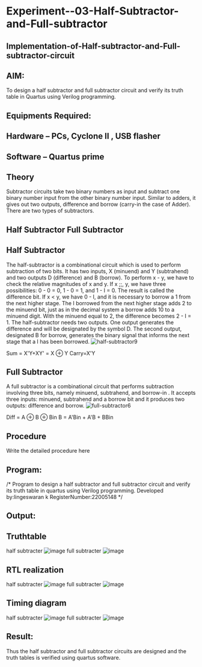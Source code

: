 # Experiment--03-Half-Subtractor-and-Full-subtractor
## Implementation-of-Half-subtractor-and-Full-subtractor-circuit
## AIM:
To design a half subtractor and full subtractor circuit and verify its truth table in Quartus using Verilog programming.

## Equipments Required:
## Hardware – PCs, Cyclone II , USB flasher
## Software – Quartus prime
## Theory
Subtractor circuits take two binary numbers as input and subtract one binary number input from the other binary number input. Similar to adders, it gives out two outputs, difference and borrow (carry-in the case of Adder). There are two types of subtractors.

## Half Subtractor Full Subtractor
## Half Subtractor
The half-subtractor is a combinational circuit which is used to perform subtraction of two bits. It has two inputs, X (minuend) and Y (subtrahend) and two outputs D (difference) and B (borrow). To perform x - y, we have to check the relative magnitudes of x and y. If x ;;, y, we have three possibilities: 0 - 0 = 0, 1 - 0 = 1, and 1 - I = 0. The result is called the difference bit. If x < y, we have 0 - I, and it is necessary to borrow a 1 from the next higher stage. The I borrowed from the next higher stage adds 2 to the minuend bit, just as in the decimal system a borrow adds 10 to a minuend digit. With the minuend equal to 2, the difference becomes 2 - I = 1. The half-subtractor needs two outputs. One output generates the difference and will be designated by the symbol D. The second output, designated B for borrow, generates the binary signal that informs the next stage that a I has been borrowed.
![half-subtractor9](https://user-images.githubusercontent.com/36288975/166112538-58c3bc7c-ee5d-4e6a-ac8d-8e8328efe27a.png)


Sum = X'Y+XY' = X ⊕ Y
Carry=X'Y

## Full Subtractor
A full subtractor is a combinational circuit that performs subtraction involving three bits, namely minuend, subtrahend, and borrow-in . It accepts three inputs: minuend, subtrahend and a borrow bit and it produces two outputs: difference and borrow. 
![full-subtractor6](https://user-images.githubusercontent.com/36288975/166112541-24c68359-3de8-4674-ae22-8272ffc385ed.png)


Diff = A ⊕ B ⊕ Bin B = A'Bin + A'B + BBin

## Procedure



Write the detailed procedure here 


## Program:
/*
Program to design a half subtractor and full subtractor circuit and verify its truth table in quartus using Verilog programming.
Developed by:lingeswaran k
RegisterNumber:22005148 
*/

## Output:

## Truthtable
half subtracter
![image](https://user-images.githubusercontent.com/119103865/213092766-f2275fb3-8c33-4de4-b41f-d00b48d5d4df.png)
full subtracter
![image](https://user-images.githubusercontent.com/119103865/213092821-54bf7309-a09c-43fa-9789-9b34e937eb86.png)


##  RTL realization
half subtracter
![image](https://user-images.githubusercontent.com/119103865/213092872-9d1e2cf7-7f61-4b33-9337-6f0eda7fa96b.png)
full subtracter
![image](https://user-images.githubusercontent.com/119103865/213092902-98353abc-51d3-433f-bcfa-eb98ab3e8f67.png)

## Timing diagram 
half subtracter
![image](https://user-images.githubusercontent.com/119103865/213092966-513dd04c-ba6d-4894-acfd-67e77fd97b0f.png)
full subtracter
![image](https://user-images.githubusercontent.com/119103865/213093012-6b0b3b71-77f7-4ab4-b166-0115b1b578d9.png)

## Result:
Thus the half subtractor and full subtractor circuits are designed and the truth tables is verified using quartus software.
